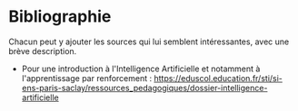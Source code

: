 # Bibliographie

Chacun peut y ajouter les sources qui lui semblent intéressantes, avec une brève description.

* Pour une introduction à l'Intelligence Artificielle et notamment à l'apprentissage par renforcement : 
https://eduscol.education.fr/sti/si-ens-paris-saclay/ressources_pedagogiques/dossier-intelligence-artificielle
